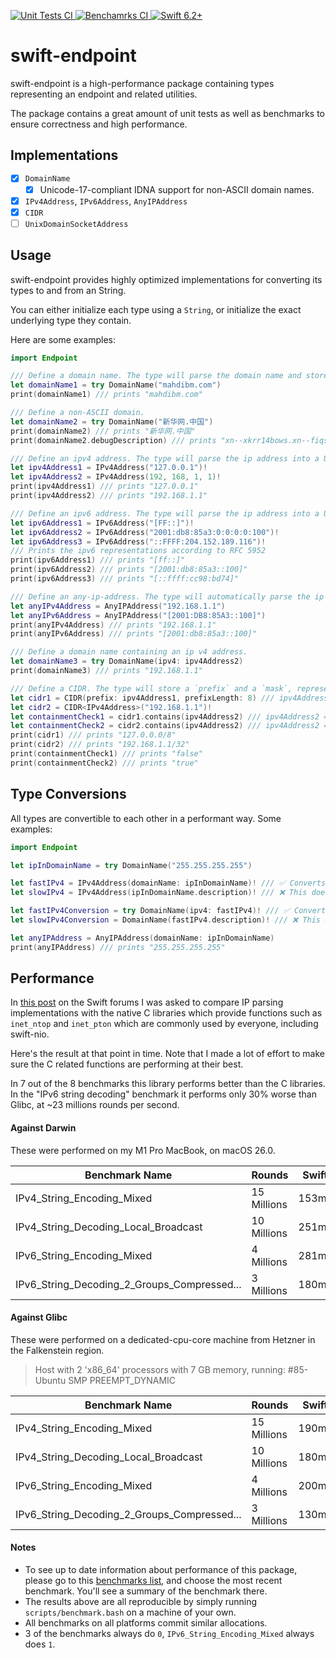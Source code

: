 <p>
    <a href="https://github.com/swift-dns/swift-endpoint/actions/workflows/unit-tests.yml">
        <img
            src="https://img.shields.io/github/actions/workflow/status/swift-dns/swift-endpoint/unit-tests.yml?event=push&style=plastic&logo=github&label=unit-tests&logoColor=%23ccc"
            alt="Unit Tests CI"
        >
    </a>
    <a href="https://github.com/swift-dns/swift-endpoint/actions/workflows/benchmarks.yml">
        <img
            src="https://img.shields.io/github/actions/workflow/status/swift-dns/swift-endpoint/benchmarks.yml?event=push&style=plastic&logo=github&label=benchmarks&logoColor=%23ccc"
            alt="Benchamrks CI"
        >
    </a>
    <a href="https://swift.org">
        <img
            src="https://design.vapor.codes/images/swift62up.svg"
            alt="Swift 6.2+"
        >
    </a>
</p>

# swift-endpoint

swift-endpoint is a high-performance package containing types representing an endpoint and related utilities.

The package contains a great amount of unit tests as well as benchmarks to ensure correctness and high performance.

## Implementations

- [x] `DomainName`
  - [x] Unicode-17-compliant IDNA support for non-ASCII domain names.
- [x] `IPv4Address`, `IPv6Address`, `AnyIPAddress`
- [x] `CIDR`
- [ ] `UnixDomainSocketAddress`

## Usage

swift-endpoint provides highly optimized implementations for converting its types to and from an String.

You can either initialize each type using a `String`, or initialize the exact underlying type they contain.

Here are some examples:

```swift
import Endpoint

/// Define a domain name. The type will parse the domain name and store it in DNS wire-format internally.
let domainName1 = try DomainName("mahdibm.com")
print(domainName1) /// prints "mahdibm.com"

/// Define a non-ASCII domain.
let domainName2 = try DomainName("新华网.中国")
print(domainName2) /// prints "新华网.中国"
print(domainName2.debugDescription) /// prints "xn--xkrr14bows.xn--fiqs8s"

/// Define an ipv4 address. The type will parse the ip address into a UInt32 internally.
let ipv4Address1 = IPv4Address("127.0.0.1")!
let ipv4Address2 = IPv4Address(192, 168, 1, 1)!
print(ipv4Address1) /// prints "127.0.0.1"
print(ipv4Address2) /// prints "192.168.1.1"

/// Define an ipv6 address. The type will parse the ip address into a UInt128 internally.
let ipv6Address1 = IPv6Address("[FF::]")!
let ipv6Address2 = IPv6Address("2001:db8:85a3:0:0:0:0:100")!
let ipv6Address3 = IPv6Address("::FFFF:204.152.189.116")!
/// Prints the ipv6 representations according to RFC 5952
print(ipv6Address1) /// prints "[ff::]"
print(ipv6Address2) /// prints "[2001:db8:85a3::100]"
print(ipv6Address3) /// prints "[::ffff:cc98:bd74]"

/// Define an any-ip-address. The type will automatically parse the ip address into the corrext type.
let anyIPv4Address = AnyIPAddress("192.168.1.1")
let anyIPv6Address = AnyIPAddress("[2001:DB8:85A3::100]")
print(anyIPv4Address) /// prints "192.168.1.1"
print(anyIPv6Address) /// prints "[2001:db8:85a3::100]"

/// Define a domain name containing an ip v4 address.
let domainName3 = try DomainName(ipv4: ipv4Address2)
print(domainName3) /// prints "192.168.1.1"

/// Define a CIDR. The type will store a `prefix` and a `mask`, representing this block of ips.
let cidr1 = CIDR(prefix: ipv4Address1, prefixLength: 8) /// ipv4Address1 == "127.0.0.1"
let cidr2 = CIDR<IPv4Address>("192.168.1.1")!
let containmentCheck1 = cidr1.contains(ipv4Address2) /// ipv4Address2 == "192.168.1.1"
let containmentCheck2 = cidr2.contains(ipv4Address2) /// ipv4Address2 == "192.168.1.1"
print(cidr1) /// prints "127.0.0.0/8"
print(cidr2) /// prints "192.168.1.1/32"
print(containmentCheck1) /// prints "false"
print(containmentCheck2) /// prints "true"
```

## Type Conversions

All types are convertible to each other in a performant way. Some examples:

```swift
import Endpoint

let ipInDomainName = try DomainName("255.255.255.255")

let fastIPv4 = IPv4Address(domainName: ipInDomainName)! /// ✅ Converts the domain into the equivalent ipv4 address
let slowIPv4 = IPv4Address(ipInDomainName.description)! /// ❌ This does work, but has worse performance

let fastIPv4Conversion = try DomainName(ipv4: fastIPv4)! /// ✅ Converts the ipv4 into the equivalent domain name
let slowIPv4Conversion = DomainName(fastIPv4.description)! /// ❌ This does work, but has worse performance

let anyIPAddress = AnyIPAddress(domainName: ipInDomainName)
print(anyIPAddress) /// prints "255.255.255.255"
```

## Performance

In [this post](https://forums.swift.org/t/pitch-standard-network-address-types/82288/11) on the Swift forums I was asked to compare IP parsing implementations with the native C libraries which provide functions such as `inet_ntop` and `inet_pton` which are commonly used by everyone, including swift-nio.

Here's the result at that point in time. Note that I made a lot of effort to make sure the C related functions are performing at their best.

In 7 out of the 8 benchmarks this library performs better than the C libraries.   
In the "IPv6 string decoding" benchmark it performs only 30% worse than Glibc, at ~23 millions rounds per second.

#### Against Darwin

These were performed on my M1 Pro MacBook, on macOS 26.0.

| Benchmark Name                              | Rounds      | Swift | inet_pton/ntop | Speedup |
| ------------------------------------------- | ----------- | ----- | -------------- | ------- |
| IPv4_String_Encoding_Mixed                  | 15 Millions | 153ms | 3036ms         | 19.84x  |
| IPv4_String_Decoding_Local_Broadcast        | 10 Millions | 251ms | 468ms          | 1.86x   |
| IPv6_String_Encoding_Mixed                  | 4 Millions  | 281ms | 1473ms         | 5.24x   |
| IPv6_String_Decoding_2_Groups_Compressed... | 3 Millions  | 180ms | 360ms          | 2x      |

#### Against Glibc

These were performed on a dedicated-cpu-core machine from Hetzner in the Falkenstein region.

> Host with 2 'x86_64' processors with 7 GB memory, running: #85-Ubuntu SMP PREEMPT_DYNAMIC

| Benchmark Name                              | Rounds      | Swift | inet_pton/ntop | Speedup |
| ------------------------------------------- | ----------- | ----- | -------------- | ------- |
| IPv4_String_Encoding_Mixed                  | 15 Millions | 190ms | 1570ms         | 8.26x   |
| IPv4_String_Decoding_Local_Broadcast        | 10 Millions | 180ms | 240ms          | 1.33x   |
| IPv6_String_Encoding_Mixed                  | 4 Millions  | 200ms | 1830ms         | 9.15x   |
| IPv6_String_Decoding_2_Groups_Compressed... | 3 Millions  | 130ms | 100ms          | 0.77x  |

#### Notes

* To see up to date information about performance of this package, please go to this [benchmarks list](https://github.com/swift-dns/swift-endpoint/actions/workflows/benchmarks.yml?query=branch%3Amain), and choose the most recent benchmark. You'll see a summary of the benchmark there.
* The results above are all reproducible by simply running `scripts/benchmark.bash` on a machine of your own.
* All benchmarks on all platforms commit similar allocations.   
* 3 of the benchmarks always do `0`, `IPv6_String_Encoding_Mixed` always does `1`.
